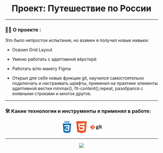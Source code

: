 <h1 align="center">Проект: Путешествие по России</h1>

---

### :man_technologist: О проекте  :

Это было непростое испытание, но взамен я получил новые навыки:

- Освоил Grid Layout

- Уменю работать с адаптивной вёрсткрй

- Работать в/по макету Figma

- Открыл для себя новые функции git, научился самостоятельно подключать и настраивать шрифты, применил на практике элементы адаптивной вестки minmax(), fit-content(),repeat, разобрался с енявными строками и многое другое.  

---

### :hammer_and_wrench: Какие технологии и инструменты я применял в работе:

<div align="center">
  <img src="https://github.com/devicons/devicon/blob/master/icons/css3/css3-plain-wordmark.svg"  title="CSS3" alt="CSS" width="40" height="40"/>&nbsp;
  <img src="https://github.com/devicons/devicon/blob/master/icons/html5/html5-original.svg" title="HTML5" alt="HTML" width="40" height="40"/>&nbsp;
  <img src="https://github.com/devicons/devicon/blob/master/icons/git/git-original-wordmark.svg" title="Git" **alt="Git" width="40" height="40"/>
</div>

---

<div align="center">
  <img src="http://github-readme-streak-stats.herokuapp.com?user=Suslenkov59&hide_border=true&locale=ru">
</div>
